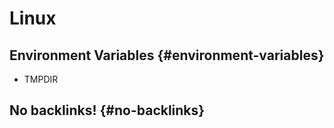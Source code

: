 # Linux


## Environment Variables {#environment-variables}

-   TMPDIR


## No backlinks! {#no-backlinks}
